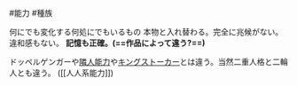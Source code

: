 #能力 #種族 

何にでも変化する何処にでもいるもの
本物と入れ替わる。完全に兆候がない。違和感もない。
**記憶も正確。(==作品によって違う?==)**


ドッペルゲンガーや[隣人能力](完全体RPG)や[キングストーカー](AWALKING)とは違う。当然二重人格と二輪人とも違う。
([[人人系能力]])
